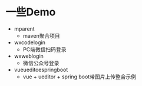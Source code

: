 # 一些Demo
- mparent
  - maven聚合项目
- wxcodelogin
  - PC端微信扫码登录
- wxweblogin
  - 微信公众号登录
- vueueditoespringboot
  - vue + ueditor + spring boot带图片上传整合示例

